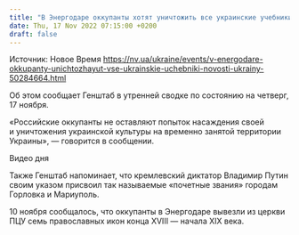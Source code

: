 ```yaml
---
title: "В Энергодаре оккупанты хотят уничтожить все украинские учебники — Генштаб"
date: Thu, 17 Nov 2022 07:15:00 +0200
draft: false
---
```

Источник: Новое Время https://nv.ua/ukraine/events/v-energodare-okkupanty-unichtozhayut-vse-ukrainskie-uchebniki-novosti-ukrainy-50284664.html


Об этом сообщает Генштаб в утренней сводке по состоянию на четверг, 17 ноября.

«Российские оккупанты не оставляют попыток насаждения своей и уничтожения украинской культуры на временно занятой территории Украины», — говорится в сообщении.

 Видео дня   

Также Генштаб напоминает, что кремлевский диктатор Владимир Путин своим указом присвоил так называемые «почетные звания» городам Горловка и Мариуполь.

10 ноября сообщалось, что оккупанты в Энергодаре вывезли из церкви ПЦУ семь православных икон конца XVIII — начала XIX века.
